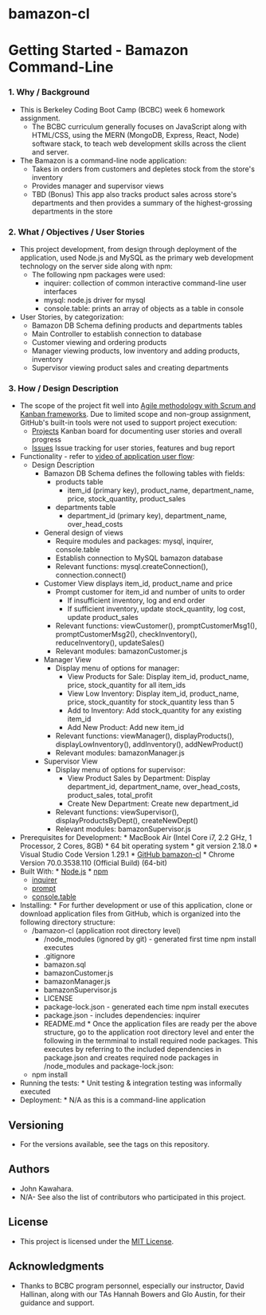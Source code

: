# bamazon-cl
# Getting Started - Bamazon Command-Line
### 1. Why / Background
  * This is Berkeley Coding Boot Camp (BCBC) week 6 homework assignment.
    * The BCBC curriculum generally focuses on JavaScript along with HTML/CSS, using the MERN (MongoDB, Express, React, Node) software stack, to teach web development skills across the client and server. 
  * The Bamazon is a command-line node application:
    * Takes in orders from customers and depletes stock from the store's inventory
    * Provides manager and supervisor views
    * TBD (Bonus) This app also tracks product sales across store's departments and then provides a summary of the highest-grossing departments in the store
 ### 2. What / Objectives / User Stories
  * This project development, from design through deployment of the application, used Node.js and MySQL as the primary web development technology on the server side along with npm:
    * The following npm packages were used:
      * inquirer: collection of common interactive command-line user interfaces
      * mysql: node.js driver for mysql
      * console.table: prints an array of objects as a table in console
  * User Stories, by categorization:
    * Bamazon DB Schema defining products and departments tables
    * Main Controller to establish connection to database
    * Customer viewing and ordering products
    * Manager viewing products, low inventory and adding products, inventory
    * Supervisor viewing product sales and creating departments
 ### 3. How / Design Description
  * The scope of the project fit well into [Agile methodology with Scrum and Kanban frameworks](https://en.wikipedia.org/wiki/Agile_software_development). Due to limited scope and non-group assignment, GitHub's built-in tools were not used to support project execution:
    * [Projects](https://github.com/jkawahara/bamazon-cl/projects) Kanban board for documenting user stories and overall progress
    * [Issues](https://github.com/jkawahara/bamazon-cl/issues) Issue tracking for user stories, features and bug report
  * Functionality - refer to [video of application user flow](https://drive.google.com/open?id=1YlMjCQ4RwPSYQIhm3CAlS3O_GO9Vaxxz):
    * Design Description
      * Bamazon DB Schema defines the following tables with fields:
        * products table
          * item_id (primary key), product_name, department_name, price, stock_quantity, product_sales
        * departments table
          * department_id (primary key), department_name, over_head_costs
      * General design of views
        * Require modules and packages: mysql, inquirer, console.table
        * Establish connection to MySQL bamazon database
        * Relevant functions: mysql.createConnection(), connection.connect()
      * Customer View displays item_id, product_name and price
        * Prompt customer for item_id and number of units to order
          * If insufficient inventory, log and end order
          * If sufficient inventory, update stock_quantity, log cost, update product_sales
        * Relevant functions: viewCustomer(), promptCustomerMsg1(), promptCustomerMsg2(), checkInventory(), reduceInventory(), updateSales()
        * Relevant modules: bamazonCustomer.js
      * Manager View
        * Display menu of options for manager:
          * View Products for Sale: Display item_id, product_name, price, stock_quantity for all item_ids
          * View Low Inventory: Display item_id, product_name, price, stock_quantity for stock_quantity less than 5
          * Add to Inventory: Add stock_quantity for any existing item_id
          * Add New Product: Add new item_id
        * Relevant functions: viewManager(), displayProducts(), displayLowInventory(), addInventory(), addNewProduct()
        * Relevant modules: bamazonManager.js
      * Supervisor View
        * Display menu of options for supervisor:
          * View Product Sales by Department: Display department_id, department_name, over_head_costs, product_sales, total_profit
          * Create New Department: Create new department_id
        * Relevant functions: viewSupervisor(), displayProductsByDept(), createNewDept()
        * Relevant modules: bamazonSupervisor.js
   * Prerequisites for Development:
    * MacBook Air (Intel Core i7, 2.2 GHz, 1 Processor, 2 Cores, 8GB)
    * 64 bit operating system 
    * git version 2.18.0
    * Visual Studio Code Version 1.29.1
    * [GitHub bamazon-cl](https://github.com/jkawahara/bamazon-cl)
    * Chrome Version 70.0.3538.110 (Official Build) (64-bit)
   * Built With:
    * [Node.js](https://nodejs.org/docs/latest/api/documentation.html)
    * [npm](https://www.npmjs.com/)
      * [inquirer](https://www.npmjs.com/package/inquirer)
      * [prompt](https://www.npmjs.com/package/prompt)
      * [console.table](https://www.npmjs.com/package/console.table)
   * Installing:
    * For further development or use of this application, clone or download application files from GitHub, which is organized into the following directory structure:
      * /bamazon-cl (application root directory level)
        * /node_modules (ignored by git) - generated first time npm install executes
        * .gitignore
        * bamazon.sql
        * bamazonCustomer.js
        * bamazonManager.js
        * bamazonSupervisor.js
        * LICENSE
        * package-lock.json - generated each time npm install executes
        * package.json - includes dependencies: inquirer
        * README.md
    * Once the application files are ready per the above structure, go to the application root directory level and enter the following in the termminal to install required node packages. This executes by referring to the included dependencies in package.json and creates required node packages in /node_modules and package-lock.json:
      * npm install
   * Running the tests:
    * Unit testing & integration testing was informally executed
   * Deployment:
    * N/A as this is a command-line application
 ## Versioning
  * For the versions available, see the tags on this repository.
 ## Authors
  * John Kawahara.
  * N/A- See also the list of contributors who participated in this project.
 ## License
  * This project is licensed under the [MIT License](LICENSE).
 ## Acknowledgments
  * Thanks to BCBC program personnel, especially our instructor, David Hallinan, along with our TAs Hannah Bowers and Glo Austin, for their guidance and support.